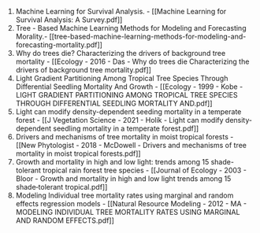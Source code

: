 1. Machine Learning for Survival Analysis. - [[Machine Learning for Survival Analysis: A Survey.pdf]]
2. Tree - Based Machine Learning Methods for Modeling and Forecasting Morality.- [[tree-based-machine-learning-methods-for-modeling-and-forecasting-mortality.pdf]]
3. Why do trees die? Characterizing the drivers of background tree mortality - [[Ecology - 2016 - Das - Why do trees die  Characterizing the drivers of background tree mortality.pdf]]
4. Light Gradient Partitioning Among Tropical Tree Species Through Differential Seedling Mortality And Growth - [[Ecology - 1999 - Kobe - LIGHT GRADIENT PARTITIONING AMONG TROPICAL TREE SPECIES THROUGH DIFFERENTIAL SEEDLING MORTALITY AND.pdf]]
5. Light can modify density-dependent seeding mortality in a temperate forest - [[J Vegetation Science - 2021 - Holík - Light can modify density‐dependent seedling mortality in a temperate forest.pdf]]
6. Drivers and mechanisms of tree mortality in moist tropical forests -  [[New Phytologist - 2018 - McDowell - Drivers and mechanisms of tree mortality in moist tropical forests.pdf]]
7. Growth and mortality in high and low light: trends among 15 shade-tolerant tropical rain forest tree species - [[Journal of Ecology - 2003 - Bloor - Growth and mortality in high and low light  trends among 15 shade‐tolerant tropical.pdf]]
8. Modeling Individual tree mortality rates using marginal and random effects regression models - [[Natural Resource Modeling - 2012 - MA - MODELING INDIVIDUAL TREE MORTALITY RATES USING MARGINAL AND RANDOM EFFECTS.pdf]]

